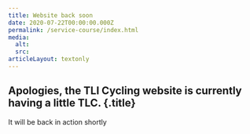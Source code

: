 ```yaml
---
title: Website back soon
date: 2020-07-22T00:00:00.000Z
permalink: /service-course/index.html
media:
  alt:
  src:
articleLayout: textonly
---
```


## Apologies, the TLI Cycling website is currently having a little TLC. {.title}

It will be back in action shortly